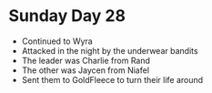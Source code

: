 # Sunday Day 28

- Continued to Wyra
- Attacked in the night by the underwear bandits
- The leader was Charlie from Rand
- The other was Jaycen from Niafel
- Sent them to GoldFleece to turn their life around